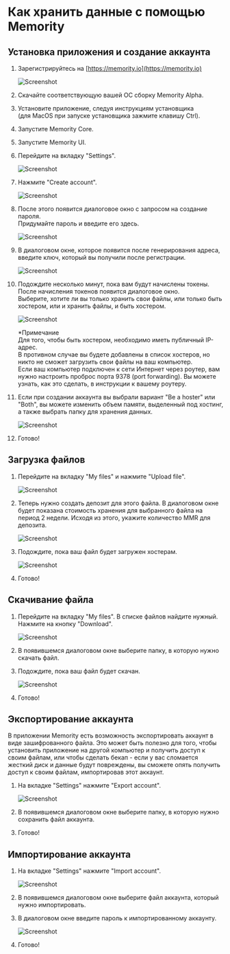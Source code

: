 # Как хранить данные с помощью Memority

## Установка приложения и создание аккаунта
1. Зарегистрируйтесь на [https://memority.io](https://memority.io)

    ![Screenshot](images/register_on_memority.png)

2. Скачайте соответствующую вашей ОС сборку Memority Alpha.

3. Установите приложение, следуя инструкциям установщика\
    (для MacOS при запуске установщика зажмите клавишу Ctrl).

4. Запустите Memority Core.

5. Запустите Memority UI.

6. Перейдите на вкладку "Settings".

    ![Screenshot](images/go_to_settings_tab.png)

7. Нажмите "Create account".

    ![Screenshot](images/btn_create_account.png)

8. После этого появится диалоговое окно с запросом на создание пароля.\
    Придумайте пароль и введите его здесь.

    ![Screenshot](images/modal_set_password.png)

9. В диалоговом окне, которое появится после генерирования адреса, введите ключ, который вы получили после регистрации.

    ![Screenshot](images/modal_key_input.png)

10. Подождите несколько минут, пока вам будут начислены токены.\
    После начисления токенов появится диалоговое окно.\
    Выберите, хотите ли вы только хранить свои файлы, или только быть хостером, или и хранить файлы, и быть хостером.
    
    ![Screenshot](images/modal_select_role.png)
    
    *Примечание\
    Для того, чтобы быть хостером, необходимо иметь публичный IP-адрес.\
    В противном случае вы будете добавлены в список хостеров, но никто не сможет загрузить свои файлы на ваш компьютер.\
    Если ваш компьютер подключен к сети Интернет через роутер, вам нужно настроить проброс порта 9378 (port forwarding). Вы можете узнать, как это сделать, в инструкции к вашему роутеру.

11. Если при создании аккаунта вы выбрали вариант "Be a hoster" или "Both", вы можете изменить объем памяти, выделенный под хостинг, а также выбрать папку для хранения данных.
    
    ![Screenshot](images/hoster_set_disk_space.png)

12. Готово!

## Загрузка файлов
1. Перейдите на вкладку "My files" и нажмите "Upload file".
    
    ![Screenshot](images/btn_upload_file.png)

2. Теперь нужно создать депозит для этого файла. В диалоговом окне будет показана стоимость хранения для выбранного файла на период 2 недели. Исходя из этого, укажите количество MMR для депозита.

    ![Screenshot](images/modal_deposit_for_file.png)

3. Подождите, пока ваш файл будет загружен хостерам.  

    ![Screenshot](images/msg_file_uploaded.png)

4. Готово!

## Скачивание файла
1. Перейдите на вкладку "My files". В списке файлов найдите нужный. Нажмите на кнопку "Download".

    ![Screenshot](images/btn_download_file.png)

2. В появившемся диалоговом окне выберите папку, в которую нужно скачать файл.

3. Подождите, пока ваш файл будет скачан.

    ![Screenshot](images/msg_file_downloaded.png)

4. Готово!

## Экспортирование аккаунта
В приложении Memority есть возможность экспортировать аккаунт в виде зашифрованного файла. Это может быть полезно для того, чтобы установить приложение на другой компьютер и получить доступ к своим файлам, или чтобы сделать бекап - если у вас сломается жесткий диск и данные будут повреждены, вы сможете опять получить доступ к своим файлам, импортировав этот аккаунт.

1. На вкладке "Settings" нажмите "Export account".

    ![Screenshot](images/btn_export_account.png)

2. В появившемся диалоговом окне выберите папку, в которую нужно сохранить файл аккаунта.

3. Готово!

## Импортирование аккаунта

1. На вкладке "Settings" нажмите "Import account".

    ![Screenshot](images/btn_import_account.png)

2. В появившемся диалоговом окне выберите файл аккаунта, который нужно импортировать.

3. В диалоговом окне введите пароль к импортированному аккаунту.

    ![Screenshot](images/modal_password_to_imported.png)

3. Готово!
